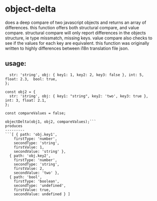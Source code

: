 # object-delta
does a deep compare of two javascript objects and returns an array of differences.
this function offers both structural compare, and value compare.
structural compare will only report differences in the objects structure, ie type missmatch, missing keys.
value compare also checks to see if the values for each key are equivalent.
this function was originally written to highly differences between i18n translation file json.

## usage:
```const obj1 = {
  str: 'string', obj: { key1: 1, key2: 2, key3: false }, int: 5, float: 2.3,  bool: true,
};

const obj2 = {
  str: 'string', obj: { key1: "string", key2: 'two', key3: true }, int: 3, float: 2.1,
};

const compareValues = false;

objectDelta(obj1, obj2, compareValues);```
produces
---------
```[ { path: 'obj.key1',
    firstType: 'number',
    secondType: 'string',
    firstValue: 1,
    secondValue: 'string' },
  { path: 'obj.key2',
    firstType: 'number',
    secondType: 'string',
    firstValue: 2,
    secondValue: 'two' },
  { path: 'bool',
    firstType: 'boolean',
    secondType: 'undefined',
    firstValue: true,
    secondValue: undefined } ]
```
